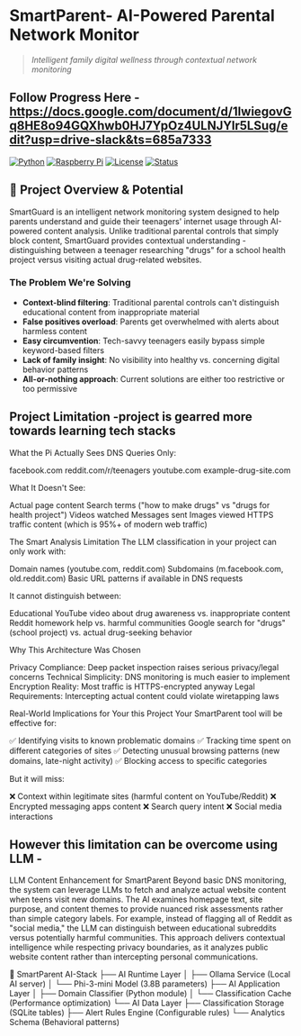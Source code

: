 # SmartParent- AI-Powered Parental Network Monitor

> *Intelligent family digital wellness through contextual network monitoring*
## Follow Progress Here - https://docs.google.com/document/d/1IwiegovGq8HE8o94GQXhwb0HJ7YpOz4ULNJYlr5LSug/edit?usp=drive-slack&ts=685a7333
[![Python](https://img.shields.io/badge/Python-3.11+-blue.svg)](https://python.org)
[![Raspberry Pi](https://img.shields.io/badge/Platform-Raspberry%20Pi%204-red.svg)](https://raspberrypi.org)
[![License](https://img.shields.io/badge/License-MIT-green.svg)](LICENSE)
[![Status](https://img.shields.io/badge/Status-In%20Development-yellow.svg)]()

## 🎯 Project Overview & Potential 

SmartGuard is an intelligent network monitoring system designed to help parents understand and guide their teenagers' internet usage through AI-powered content analysis. Unlike traditional parental controls that simply block content, SmartGuard provides contextual understanding - distinguishing between a teenager researching "drugs" for a school health project versus visiting actual drug-related websites.

### The Problem We're Solving

- **Context-blind filtering**: Traditional parental controls can't distinguish educational content from inappropriate material
- **False positives overload**: Parents get overwhelmed with alerts about harmless content  
- **Easy circumvention**: Tech-savvy teenagers easily bypass simple keyword-based filters
- **Lack of family insight**: No visibility into healthy vs. concerning digital behavior patterns
- **All-or-nothing approach**: Current solutions are either too restrictive or too permissive

## Project Limitation -project is gearred more towards learning tech stacks
What the Pi Actually Sees
DNS Queries Only:

facebook.com
reddit.com/r/teenagers
youtube.com
example-drug-site.com

What It Doesn't See:

Actual page content
Search terms ("how to make drugs" vs "drugs for health project")
Videos watched
Messages sent
Images viewed
HTTPS traffic content (which is 95%+ of modern web traffic)

The Smart Analysis Limitation
The LLM classification in your project can only work with:

Domain names (youtube.com, reddit.com)
Subdomains (m.facebook.com, old.reddit.com)
Basic URL patterns if available in DNS requests

It cannot distinguish between:

Educational YouTube video about drug awareness vs. inappropriate content
Reddit homework help vs. harmful communities
Google search for "drugs" (school project) vs. actual drug-seeking behavior

Why This Architecture Was Chosen
 

Privacy Compliance: Deep packet inspection raises serious privacy/legal concerns
Technical Simplicity: DNS monitoring is much easier to implement
Encryption Reality: Most traffic is HTTPS-encrypted anyway
Legal Requirements: Intercepting actual content could violate wiretapping laws

Real-World Implications for Your this Project
Your SmartParent tool will be effective for:

✅ Identifying visits to known problematic domains
✅ Tracking time spent on different categories of sites
✅ Detecting unusual browsing patterns (new domains, late-night activity)
✅ Blocking access to specific categories

But it will miss:

❌ Context within legitimate sites (harmful content on YouTube/Reddit)
❌ Encrypted messaging apps content
❌ Search query intent
❌ Social media interactions

## However this limitation can be overcome using LLM - 

LLM Content Enhancement for SmartParent
Beyond basic DNS monitoring, the system can leverage LLMs to fetch and analyze actual website content when teens visit new domains. The AI examines homepage text, site purpose, and content themes to provide nuanced risk assessments rather than simple category labels. For example, instead of flagging all of Reddit as "social media," the LLM can distinguish between educational subreddits versus potentially harmful communities. This approach delivers contextual intelligence while respecting privacy boundaries, as it analyzes public website content rather than intercepting personal communications.

🧠 SmartParent AI-Stack
├── AI Runtime Layer
│   ├── Ollama Service (Local AI server)
│   └── Phi-3-mini Model (3.8B parameters)
├── AI Application Layer
│   ├── Domain Classifier (Python module)
│   └── Classification Cache (Performance optimization)
└── AI Data Layer
    ├── Classification Storage (SQLite tables)
    ├── Alert Rules Engine (Configurable rules)
    └── Analytics Schema (Behavioral patterns)
